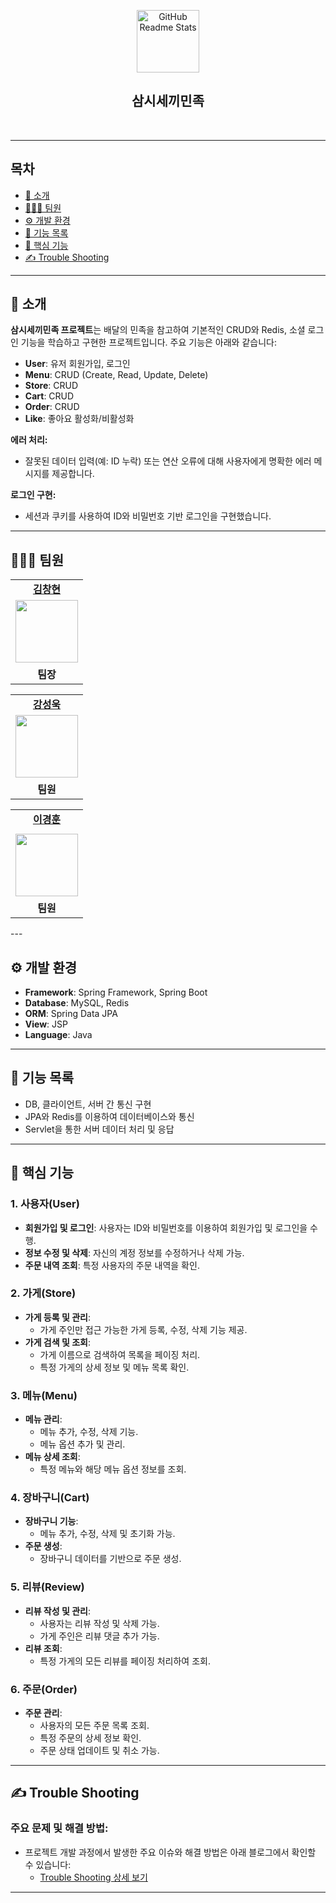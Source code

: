 <p align="center">
 <img width="100px" src="https://res.cloudinary.com/anuraghazra/image/upload/v1594908242/logo_ccswme.svg" align="center" alt="GitHub Readme Stats" />
    <h2 align="center">삼시세끼민족</h2>
</p>
<br/>

---

## 목차

- [📜 소개](#소개)
- [👨‍👧‍👦 팀원](#팀원)
- [⚙️ 개발 환경](#개발-환경)
- [🎲 기능 목록](#기능-목록)
- [🧩 핵심 기능](#핵심-기능)
- [✍ Trouble Shooting](#trouble-shooting)

---

## 📜 소개

**삼시세끼민족 프로젝트**는 배달의 민족을 참고하여 기본적인 CRUD와 Redis, 소셜 로그인 기능을 학습하고 구현한 프로젝트입니다. 주요 기능은 아래와 같습니다:

- **User**: 유저 회원가입, 로그인
- **Menu**: CRUD (Create, Read, Update, Delete)
- **Store**: CRUD
- **Cart**: CRUD
- **Order**: CRUD
- **Like**: 좋아요 활성화/비활성화

**에러 처리:**

- 잘못된 데이터 입력(예: ID 누락) 또는 연산 오류에 대해 사용자에게 명확한 에러 메시지를 제공합니다.

**로그인 구현:**

- 세션과 쿠키를 사용하여 ID와 비밀번호 기반 로그인을 구현했습니다.

---

## 👨‍👧‍👦 팀원
<table>
   <tr>
    <td align="center"><b><a href="https://github.com/chk223">김창현</a></b></td>
  <tr>
    <td align="center"><a href="https://github.com/chk223"><img src="https://avatars.githubusercontent.com/u/104356399?v=4" width="100px" /></a></td>
  </tr>
  <tr>
    <td align="center"><b>팀장</b></td>
</table>
<table>
   <tr>
    <td align="center"><b><a href="https://github.com/freedrawing">강성욱</a></b></td>
  <tr>
    <td align="center"><a href="https://github.com/freedrawing"><img src="https://avatars.githubusercontent.com/u/43941383?v=4" width="100px" /></a></td>
  </tr>
  <tr>
    <td align="center"><b>팀원</b></td>
</table>
<table>
   <tr>
    <td align="center"><b><a href="https://github.com/kyung412820">이경훈</a></b></td>
  <tr>
    <td ali영</a></b></td>
  <tr>
    <td align="center"><a href="https://github.com/dllll2"><img src="https://avatars.githubusercontent.com/u/105922173?v=4" width="100px" /></a></td>
  </tr>
  <tr>
    <td align="center"><b>팀원</b></td>
</table>
---

## ⚙️ 개발 환경

- **Framework**: Spring Framework, Spring Boot
- **Database**: MySQL, Redis
- **ORM**: Spring Data JPA
- **View**: JSP
- **Language**: Java

---

## 🎲 기능 목록

- DB, 클라이언트, 서버 간 통신 구현
- JPA와 Redis를 이용하여 데이터베이스와 통신
- Servlet을 통한 서버 데이터 처리 및 응답

---

## 🧩 핵심 기능

### 1. 사용자(User)

- **회원가입 및 로그인**: 사용자는 ID와 비밀번호를 이용하여 회원가입 및 로그인을 수행.
- **정보 수정 및 삭제**: 자신의 계정 정보를 수정하거나 삭제 가능.
- **주문 내역 조회**: 특정 사용자의 주문 내역을 확인.

### 2. 가게(Store)

- **가게 등록 및 관리**:
  - 가게 주인만 접근 가능한 가게 등록, 수정, 삭제 기능 제공.
- **가게 검색 및 조회**:
  - 가게 이름으로 검색하여 목록을 페이징 처리.
  - 특정 가게의 상세 정보 및 메뉴 목록 확인.

### 3. 메뉴(Menu)

- **메뉴 관리**:
  - 메뉴 추가, 수정, 삭제 기능.
  - 메뉴 옵션 추가 및 관리.
- **메뉴 상세 조회**:
  - 특정 메뉴와 해당 메뉴 옵션 정보를 조회.

### 4. 장바구니(Cart)

- **장바구니 기능**:
  - 메뉴 추가, 수정, 삭제 및 초기화 가능.
- **주문 생성**:
  - 장바구니 데이터를 기반으로 주문 생성.

### 5. 리뷰(Review)

- **리뷰 작성 및 관리**:
  - 사용자는 리뷰 작성 및 삭제 가능.
  - 가게 주인은 리뷰 댓글 추가 가능.
- **리뷰 조회**:
  - 특정 가게의 모든 리뷰를 페이징 처리하여 조회.

### 6. 주문(Order)

- **주문 관리**:
  - 사용자의 모든 주문 목록 조회.
  - 특정 주문의 상세 정보 확인.
  - 주문 상태 업데이트 및 취소 가능.

---

## ✍ Trouble Shooting

### 주요 문제 및 해결 방법:

- 프로젝트 개발 과정에서 발생한 주요 이슈와 해결 방법은 아래 블로그에서 확인할 수 있습니다:
  - [Trouble Shooting 상세 보기](https://kyunghun0515.tistory.com/109)

---

